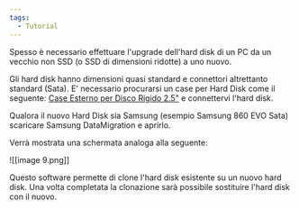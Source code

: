 ```yaml
---
tags:
  - Tutorial
---
```

Spesso è necessario effettuare l'upgrade dell'hard disk di un PC da un vecchio non SSD (o SSD di dimensioni ridotte) a uno nuovo.

Gli hard disk hanno dimensioni quasi standard e connettori altrettanto standard (Sata).
E' necessario procurarsi un case per Hard Disk come il seguente:
[Case Esterno per Disco Rigido 2.5"](https://www.amazon.it/AUKEY-Esterno-Compatibile-Samsung-Toshiba/dp/B00MN7P5NU/ref=sr_1_3?__mk_it_IT=%C3%85M%C3%85%C5%BD%C3%95%C3%91&dchild=1&keywords=external+case+hard+disk+sata&qid=1590158654&sr=8-3) e connettervi l'hard disk.

Qualora il nuovo Hard Disk sia Samsung (esempio Samsung 860 EVO Sata) scaricare 
Samsung DataMigration e aprirlo.

Verrà mostrata una schermata analoga alla seguente:

![[image 9.png]]

Questo software permette di clone l'hard disk esistente su un nuovo hard disk. Una volta completata la clonazione sarà possibile sostituire l'hard disk con il nuovo.